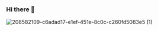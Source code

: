 ### Hi there 👋

<!--
**EgorMART/EgorMART** is a ✨ _special_ ✨ repository because its `README.md` (this file) appears on your GitHub profile.

Here are some ideas to get you started:

- 🔭 I’m currently working on ...
- 🌱 I’m currently learning ...
- 👯 I’m looking to collaborate on ...
- 🤔 I’m looking for help with ...
- 💬 Ask me about ...
- 📫 How to reach me: ...
- 😄 Pronouns: ...
- ⚡ Fun fact: ...
-->




![208582109-c6adad17-e1ef-451e-8c0c-c260fd5083e5 (1)](https://user-images.githubusercontent.com/114459595/208586825-d7ef330a-7dc6-4898-87e6-bb9fd0d215dd.png)



